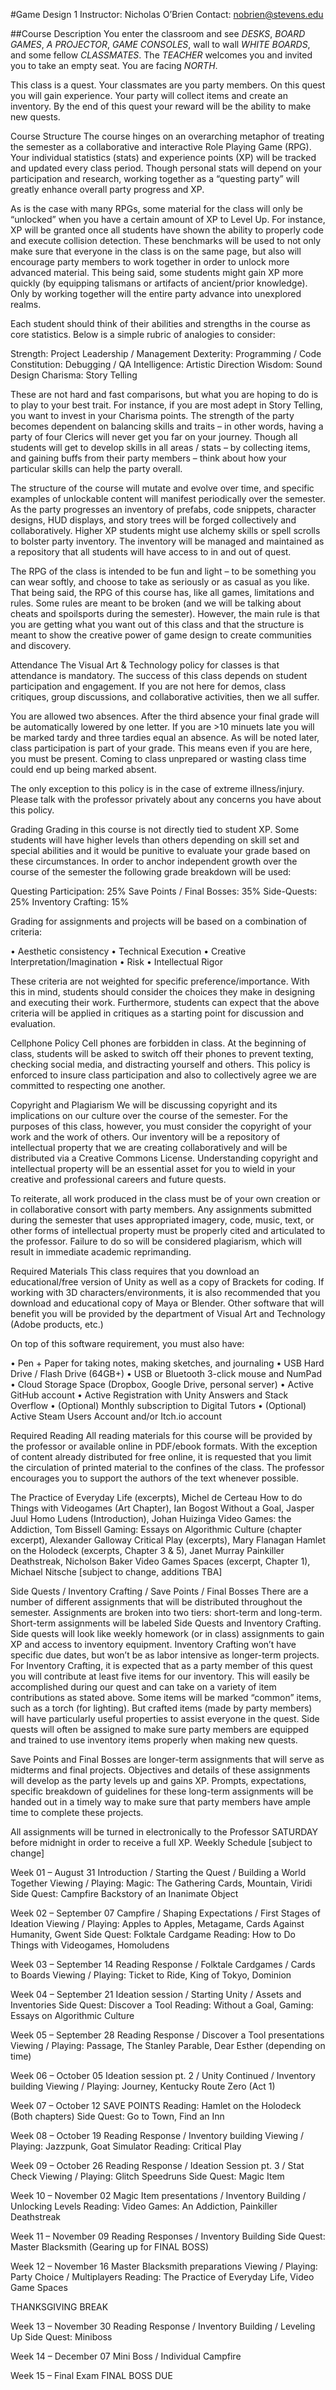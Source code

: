 #Game Design 1
Instructor: Nicholas O’Brien
Contact: nobrien@stevens.edu

##Course Description
You enter the classroom and see *DESKS*, *BOARD GAMES*, *A PROJECTOR*, *GAME CONSOLES*, wall to wall *WHITE BOARDS*, and some fellow *CLASSMATES*. The *TEACHER* welcomes you and invited you to take an empty seat. You are facing *NORTH*.

This class is a quest. Your classmates are you party members. On this quest you will gain experience. Your party will collect items and create an inventory. By the end of this quest your reward will be the ability to make new quests.

Course Structure
The course hinges on an overarching metaphor of treating the semester as a collaborative and interactive Role Playing Game (RPG). Your individual statistics (stats) and experience points (XP) will be tracked and updated every class period. Though personal stats will depend on your participation and research, working together as a “questing party” will greatly enhance overall party progress and XP. 

As is the case with many RPGs, some material for the class will only be “unlocked” when you have a certain amount of XP to Level Up. For instance, XP will be granted once all students have shown the ability to properly code and execute collision detection. These benchmarks will be used to not only make sure that everyone in the class is on the same page, but also will encourage party members to work together in order to unlock more advanced material. This being said, some students might gain XP more quickly (by equipping talismans or artifacts of ancient/prior knowledge). Only by working together will the entire party advance into unexplored realms.

Each student should think of their abilities and strengths in the course as core statistics. Below is a simple rubric of analogies to consider:

Strength: Project Leadership / Management
Dexterity: Programming / Code
Constitution: Debugging / QA 
Intelligence: Artistic Direction
Wisdom: Sound Design
Charisma: Story Telling

These are not hard and fast comparisons, but what you are hoping to do is to play to your best trait. For instance, if you are most adept in Story Telling, you want to invest in your Charisma points. The strength of the party becomes dependent on balancing skills and traits – in other words, having a party of four Clerics will never get you far on your journey. Though all students will get to develop skills in all areas / stats – by collecting items, and gaining buffs from their party members – think about how your particular skills can help the party overall.

The structure of the course will mutate and evolve over time, and specific examples of unlockable content will manifest periodically over the semester. As the party progresses an inventory of prefabs, code snippets, character designs, HUD displays, and story trees will be forged collectively and collaboratively. Higher XP students might use alchemy skills or spell scrolls to bolster party inventory. The inventory will be managed and maintained as a repository that all students will have access to in and out of quest.

The RPG of the class is intended to be fun and light – to be something you can wear softly, and choose to take as seriously or as casual as you like. That being said, the RPG of this course has, like all games, limitations and rules. Some rules are meant to be broken (and we will be talking about cheats and spoilsports during the semester). However, the main rule is that you are getting what you want out of this class and that the structure is meant to show the creative power of game design to create communities and discovery.

Attendance
The Visual Art & Technology policy for classes is that attendance is mandatory. The success of this class depends on student participation and engagement. If you are not here for demos, class critiques, group discussions, and collaborative activities, then we all suffer.

You are allowed two absences. After the third absence your final grade will be automatically lowered by one letter. If you are >10 minuets late you will be marked tardy and three tardies equal an absence. As will be noted later, class participation is part of your grade. This means even if you are here, you must be present. Coming to class unprepared or wasting class time could end up being marked absent.

The only exception to this policy is in the case of extreme illness/injury. Please talk with the professor privately about any concerns you have about this policy.

Grading
Grading in this course is not directly tied to student XP. Some students will have higher levels than others depending on skill set and special abilities and it would be punitive to evaluate your grade based on these circumstances. In order to anchor independent growth over the course of the semester the following grade breakdown will be used:

Questing Participation: 25%			Save Points / Final Bosses: 35%
Side-Quests: 25%				Inventory Crafting: 15%


Grading for assignments and projects will be based on a combination of criteria:

•	Aesthetic consistency
•	Technical Execution
•	Creative Interpretation/Imagination
•	Risk
•	Intellectual Rigor

These criteria are not weighted for specific preference/importance. With this in mind, students should consider the choices they make in designing and executing their work. Furthermore, students can expect that the above criteria will be applied in critiques as a starting point for discussion and evaluation.

Cellphone Policy
Cell phones are forbidden in class. At the beginning of class, students will be asked to switch off their phones to prevent texting, checking social media, and distracting yourself and others. This policy is enforced to insure class participation and also to collectively agree we are committed to respecting one another.

Copyright and Plagiarism
We will be discussing copyright and its implications on our culture over the course of the semester. For the purposes of this class, however, you must consider the copyright of your work and the work of others. Our inventory will be a repository of intellectual property that we are creating collaboratively and will be distributed via a Creative Commons License. Understanding copyright and intellectual property will be an essential asset for you to wield in your creative and professional careers and future quests.

To reiterate, all work produced in the class must be of your own creation or in collaborative consort with party members. Any assignments submitted during the semester that uses appropriated imagery, code, music, text, or other forms of intellectual property must be properly cited and articulated to the professor. Failure to do so will be considered plagiarism, which will result in immediate academic reprimanding.

Required Materials
This class requires that you download an educational/free version of Unity as well as a copy of Brackets for coding. If working with 3D characters/environments, it is also recommended that you download and educational copy of Maya or Blender. Other software that will benefit you will be provided by the department of Visual Art and Technology (Adobe products, etc.)

On top of this software requirement, you must also have:

•	Pen + Paper for taking notes, making sketches, and journaling
•	USB Hard Drive / Flash Drive (64GB+)
•	USB or Bluetooth 3-click mouse and NumPad
•	Cloud Storage Space (Dropbox, Google Drive, personal server)
•	Active GitHub account
•	Active Registration with Unity Answers and Stack Overflow
•	(Optional) Monthly subscription to Digital Tutors
•	(Optional) Active Steam Users Account and/or Itch.io account

Required Reading
All reading materials for this course will be provided by the professor or available online in PDF/ebook formats. With the exception of content already distributed for free online, it is requested that you limit the circulation of printed material to the confines of the class. The professor encourages you to support the authors of the text whenever possible.

The Practice of Everyday Life (excerpts), Michel de Certeau
How to do Things with Videogames (Art Chapter), Ian Bogost
Without a Goal, Jasper Juul
Homo Ludens (Introduction), Johan Huizinga
Video Games: the Addiction, Tom Bissell
Gaming: Essays on Algorithmic Culture (chapter excerpt), Alexander Galloway
Critical Play (excerpts), Mary Flanagan
Hamlet on the Holodeck (excerpts, Chapter 3 & 5), Janet Murray
Painkiller Deathstreak, Nicholson Baker
Video Games Spaces (excerpt, Chapter 1), Michael Nitsche
[subject to change, additions TBA]

Side Quests / Inventory Crafting / Save Points / Final Bosses
There are a number of different assignments that will be distributed throughout the semester. Assignments are broken into two tiers: short-term and long-term. Short-term assignments will be labeled Side Quests and Inventory Crafting. Side quests will look like weekly homework (or in class) assignments to gain XP and access to inventory equipment. Inventory Crafting won’t have specific due dates, but won’t be as labor intensive as longer-term projects. For Inventory Crafting, it is expected that as a party member of this quest you will contribute at least five items for our inventory. This will easily be accomplished during our quest and can take on a variety of item contributions as stated above. Some items will be marked “common” items, such as a torch (for lighting). But crafted items (made by party members) will have particularly useful properties to assist everyone in the quest. Side quests will often be assigned to make sure party members are equipped and trained to use inventory items properly when making new quests.

Save Points and Final Bosses are longer-term assignments that will serve as midterms and final projects. Objectives and details of these assignments will develop as the party levels up and gains XP. Prompts, expectations, specific breakdown of guidelines for these long-term assignments will be handed out in a timely way to make sure that party members have ample time to complete these projects.

All assignments will be turned in electronically to the Professor SATURDAY before midnight in order to receive a full XP. 
Weekly Schedule
[subject to change]

Week 01 – August 31
Introduction / Starting the Quest / Building a World Together
Viewing / Playing: Magic: The Gathering Cards, Mountain, Viridi
Side Quest: Campfire Backstory of an Inanimate Object

Week 02 – September 07
Campfire / Shaping Expectations / First Stages of Ideation
Viewing / Playing: Apples to Apples, Metagame, Cards Against Humanity, Gwent 
Side Quest: Folktale Cardgame
Reading: How to Do Things with Videogames, Homoludens

Week 03 – September 14
Reading Response / Folktale Cardgames / Cards to Boards
Viewing / Playing: Ticket to Ride, King of Tokyo, Dominion

Week 04 – September 21
Ideation session / Starting Unity / Assets and Inventories
Side Quest: Discover a Tool
Reading: Without a Goal, Gaming: Essays on Algorithmic Culture

Week 05 – September 28
Reading Response / Discover a Tool presentations
Viewing / Playing: Passage, The Stanley Parable, Dear Esther (depending on time)

Week 06 – October 05
Ideation session pt. 2 / Unity Continued / Inventory building
Viewing / Playing: Journey, Kentucky Route Zero (Act 1)

Week 07 – October 12
SAVE POINTS
Reading: Hamlet on the Holodeck (Both chapters)
Side Quest: Go to Town, Find an Inn

Week 08 – October 19
Reading Response / Inventory building
Viewing / Playing: Jazzpunk, Goat Simulator
Reading: Critical Play

Week 09 – October 26
Reading Response / Ideation Session pt. 3 / Stat Check
Viewing / Playing: Glitch Speedruns
Side Quest: Magic Item

Week 10 – November 02
Magic Item presentations / Inventory Building / Unlocking Levels
Reading: Video Games: An Addiction, Painkiller Deathstreak

Week 11 – November 09
Reading Responses / Inventory Building 
Side Quest: Master Blacksmith (Gearing up for FINAL BOSS)

Week 12 – November 16
Master Blacksmith preparations
Viewing / Playing: Party Choice / Multiplayers
Reading: The Practice of Everyday Life, Video Game Spaces

THANKSGIVING BREAK

Week 13 – November 30
Reading Response / Inventory Building / Leveling Up
Side Quest: Miniboss

Week 14 – December 07
Mini Boss / Individual Campfire

Week 15 – Final Exam
FINAL BOSS DUE
